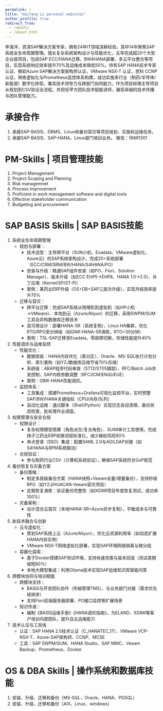 ```yaml
---
permalink: /
title: "HaiYang Li personal websites"
author_profile: true
redirect_from: 
  - /about/
  - /about.html
---
```

李海洋，资深SAP解决方案专家，拥有24年IT领域深耕经验，其中14年聚焦SAP系统全生命周期管理。擅长复杂系统架构设计与性能优化，主导完成超20个大型企业级项目，包括SAP ECC/HANA迁移、BW4HANA部署、多云平台整合等项目，实现系统响应效率提升70%及运维成本降低50%。持有SAP HANA技术专家认证、微软Azure SAP解决方案架构师认证，VMware NSX-T 认证，思科 CCNP 认证，熟练虚拟化与Prometheus监控体系构建，成功实施多行业（制药/半导体/新能源）数字化转型。兼具技术领导力与跨部门协同能力，作为项目经理主导项目从规划到CSV验证全流程，并担任甲方团队技术赋能讲师，展现卓越的技术传播与团队管理能力。

承接合作
======
1. 承接SAP-BASIS、DBMS、Linux和备份容灾等项目规划、实施和运维任务。
2. 承接SAP-BASIS、SAP-HANA、Linux部门培训业务。
微信：16891301


PM-Skills | 项目管理技能
======
1. Project Management
2. Project Scoping and Planning
3. Risk managemnet
4. Process Improvement
5. Proficient in work management software and digital tools
6. Effective stakeholder communication
7. Budgeting and procurement

SAP BASIS Skills | SAP BASIS技能
======
1. ​系统全生命周期管理​
   - ​规划与部署​：
     - 技术选型​：主导跨平台（SUN小机、Exadata、VMware虚拟化、Azure云）的SAP系统架构设计，完成20+系统部署（ECC/CRM/SRM/BW/HANA/S4HANA/PO）
     - ​安装与升级​：精通SAP组件安装（如PO、Fiori、Solution Manager）、版本升级（如ECC EHP5→EHP8、HANA 1.0→2.0）、补丁应用（Kernel/SP/ST-PI）
     - 案例​：某药业ERP升级（OS+DB+SAP三层次升级），实现月结效率提升70%
   - 迁移与容灾​：
     - ​跨平台迁移​：完成SAP系统从物理机到虚拟机（如HP小机→VMware）、本地到云（Azure/Aliyun）的迁移，采用SWPM/SUM工具及异构数据库迁移技术
     - ​高可用设计​：部署HANA-SR（系统复制）、Linux HA集群，优化RTO/RPO至分钟级（如GIMI HANA-SR演练，RTO<30分钟）
     - ​案例​：TSL-SAP迁移至Exadata，零故障切换，存储性能提升40%
2. 性能调优与运维监控​
   - 性能优化​：
     - 数据库级​：HANA内存优化（表分区）、Oracle、MS-SQL执行计划分析、索引重构（如YZJ数据库压缩节省70%存储）
     - ​系统级​：ABAP程序代码审查（ST12/ST05跟踪）、RFC/Batch Job并发控制、SAP内核参数调整（RFC/ICM/ENQUEUE）
     -  ​案例​：GIMI-HANA性能调优。
   - 监控体系​：
     - ​工具集成​：搭建Prometheus+Grafana可视化监控平台，实时预警SAP/BW/HANA关键指标（CPU/内存/队列）
     - ​自动化运维​：通过脚本（Shell/Python）实现日志自动清理、备份状态检查、批处理作业调度。
3. 权限管理与安全合规​
   - ​权限设计​：
     - 复杂权限模型搭建（角色派生/复合角色）、SUIM审计工具使用，完成扬子江药业ERP权限流程标准化，减少越权风险90%
     - 单点登录（SSO）集成：配置SAML 2.0与AD/LDAP对接（如S4HANA与BPM系统联动）
   - ​合规验证​：
     - 参与制药行业CSV（计算机系统验证），确保SAP系统符合GxP规范
4. 备份恢复与灾备方案​
   - ​备份策略​：
     - 制定多层级备份方案（HANA快照+Veeam全量/增量备份），支持秒级RPO（如YZJ/HUACAN-Veeam容灾项目）
     - 定期恢复演练：验证备份完整性（如XGIMI项目年度恢复测试，成功率100%）
    - ​灾备架构​：
      - 设计混合云容灾（本地HANA-SR+Azure异步复制），平衡成本与可靠性
5. 新技术融合与创新​
    - ​云与虚拟化​：
      - 策划SAP系统上云（Azure/Aliyun），优化云资源利用率（如动态扩展HANA内存实例）
      - VMware NSX-T网络虚拟化部署，实现SAP环境网络隔离与微分段
    - 容器化探索​：
      - 基于Docker搭建SAP测试环境，支持快速克隆与版本回滚（测试周期缩短60%）
      - 本地大模型集成：利用Ollama技术实现SAP运维知识库智能问答
6. 跨模块协同与培训赋能​
    - 跨模块支持​：
      -  BASIS与开发团队协作（传输管理TMS）、与业务部门对接（需求优先级排序）
      -  支持Fiori前端服务器部署、PO接口监控等扩展场景
   -  知识传递​：
      -  编制《BASIS运维手册》《HANA调优指南》，为ELAND、XGIMI等客户培训内部团队，提升自主运维能力
7. 技术认证与工具栈​
   - 认证​：SAP HANA 2.0技术认证（C_HANATEC_17）、VMware VCP-NSX-T、Azure-SAP架构师、CCNP、MCSE
   - 工具​：SAP SWPM/SUM、HANA Studio、SAP MMC、Veeam Backup、Prometheus、Docker

OS & DBA Skills | 操作系统和数据库技能
======
1. 安装、升级、迁移和备份（MS-SQL、Oracle、HANA、PGSQL）
2. 安装、升级、迁移和备份（AIX、Linux、windows）
